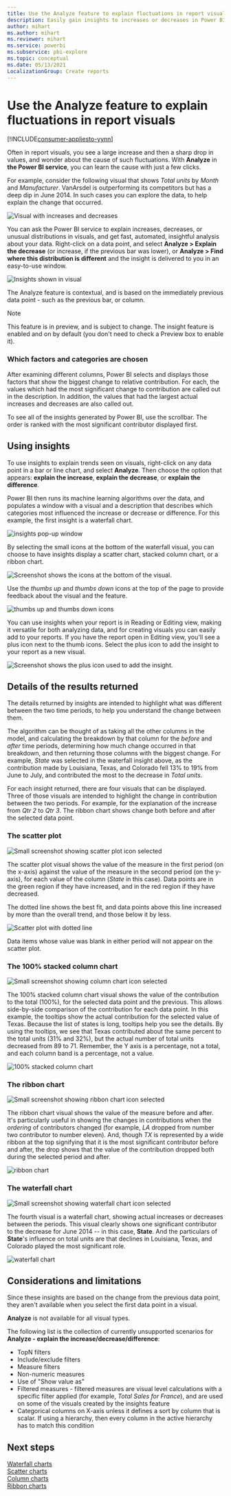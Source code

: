 ```yaml
---
title: Use the Analyze feature to explain fluctuations in report visuals 
description: Easily gain insights to increases or decreases in Power BI service
author: mihart
ms.author: mihart
ms.reviewer: mihart
ms.service: powerbi
ms.subservice: pbi-explore
ms.topic: conceptual
ms.date: 05/13/2021
LocalizationGroup: Create reports
---
```

# Use the Analyze feature to explain fluctuations in report visuals

[!INCLUDE[consumer-appliesto-yynn](../includes/consumer-appliesto-yynn.md)]

Often in report visuals, you see a large increase and then a sharp drop in values, and wonder about the cause of such fluctuations. With **Analyze** in **the Power BI service**, you can learn the cause with just a few clicks.

For example, consider the following visual that shows *Total units* by *Month* and *Manufacturer*. VanArsdel is outperforming its competitors but has a deep dip in June 2014. In such cases you can explore the data, to help explain the change that occurred. 

![Visual with increases and decreases](media/end-user-analyze-visuals/power-bi-line-chart.png)

You can ask the Power BI service to explain increases, decreases, or unusual distributions in visuals, and get fast, automated, insightful analysis about your data. Right-click on a data point, and select **Analyze > Explain the decrease** (or increase, if the previous bar was lower), or **Analyze > Find where this distribution is different** and the insight is delivered to you in an easy-to-use window.

![Insights shown in visual](media/end-user-analyze-visuals/power-bi-decrease.png)

The Analyze feature is contextual, and is based on the immediately previous data point - such as the previous bar, or column.

> [!NOTE]
> This feature is in preview, and is subject to change. The insight feature is enabled and on by default (you don't need to check a Preview box to enable it).

### Which factors and categories are chosen

After examining different columns, Power BI selects and displays those factors that show the biggest change to relative contribution. For each, the values which had the most significant change to contribution are called out in the description. In addition, the values that had the largest actual increases and decreases are also called out.

To see all of the insights generated by Power BI, use the scrollbar. The order is ranked with the most significant contributor displayed first. 

## Using insights
To use insights to explain trends seen on visuals, right-click on any data point in a bar or line chart, and select **Analyze**. Then choose the option that appears: **explain the increase**, **explain the decrease**, or **explain the difference**.

Power BI then runs its machine learning algorithms over the data, and populates a window with a visual and a description that describes which categories most influenced the increase or decrease or difference.  For this example, the first insight is a waterfall chart.

![insights pop-up window](media/end-user-analyze-visuals/power-bi-insight.png)

By selecting the small icons at the bottom of the waterfall visual, you can choose to have insights display a scatter chart, stacked column chart, or a ribbon chart.

![Screenshot shows the icons at the bottom of the visual.](media/end-user-analyze-visuals/power-bi-options.png)

Use the *thumbs up* and *thumbs down* icons at the top of the page to provide feedback about the visual and the feature.  

![thumbs up and thumbs down icons](media/end-user-analyze-visuals/power-bi-thumbs.png)


You can use insights when your report is in Reading or Editing view, making it versatile for both analyzing data, and for creating visuals you can easily add to your reports. If you have the report open in Editing view, you'll see a plus icon next to the thumb icons. Select the plus icon to add the insight to your report as a new visual. 

![Screenshot shows the plus icon used to add the insight.](media/end-user-analyze-visuals/power-bi-add-visual.png)

## Details of the results returned

The details returned by insights are intended to highlight what was different between the two time periods, to help you understand the change between them.  

The algorithm can be thought of as taking all the other columns in the model, and calculating the breakdown by that column for the *before* and *after* time periods, determining how much change occurred in that breakdown, and then returning those columns with the biggest change. For example, *State* was selected in the waterfall insight above, as the contribution made by Louisiana, Texas, and Colorado fell 13% to 19% from June to July, and contributed the most to the decrease in *Total units*.  

For each insight returned, there are four visuals that can be displayed. Three of those visuals are intended to highlight the change in contribution between the two periods. For example, for the explanation of the increase from *Qtr 2* to *Qtr 3*. The ribbon chart shows change both  before and after the selected data point.

### The scatter plot

![Small screenshot showing scatter plot icon selected](media/end-user-analyze-visuals/power-bi-scatter-icon.png)

The scatter plot visual shows the value of the measure in the first period (on the x-axis) against the value of the measure in the second period (on the y-axis), for each value of the column (*State* in this case). Data points are in the green region if they have increased, and in the red region if they have decreased. 

The dotted line shows the best fit, and data points above this line increased by more than the overall trend, and those below it by less.  

![Scatter plot with dotted line](media/end-user-analyze-visuals/power-bi-scatter.png)

Data items whose value was blank in either period will not appear on the scatter plot.

### The 100% stacked column chart

![Small screenshot showing column chart icon selected](media/end-user-analyze-visuals/power-bi-column-icon.png)

The 100% stacked column chart visual shows the value of the contribution to the total (100%), for the selected data point and the previous. This allows side-by-side comparison of the contribution for each data point. In this example, the tooltips show the actual contribution for the selected value of Texas. Because the list of states is long, tooltips help you see the details. By using the tooltips, we see that Texas contributed about the same percent to the total units (31% and 32%), but the actual number of total units decreased from 89 to 71. Remember, the Y axis is a percentage, not a total, and each column band is a percentage, not a value. 

![100% stacked column chart](media/end-user-analyze-visuals/power-bi-stacked.png)

### The ribbon chart

![Small screenshot showing ribbon chart icon selected](media/end-user-analyze-visuals/power-bi-ribbon-icon.png)

The ribbon chart visual shows the value of the measure before and after. It's particularly useful in showing the changes in contributions when the *ordering* of contributors changed (for example, *LA* dropped from number two contributor to number eleven).  And, though *TX* is represented by a wide ribbon at the top signifying that it is the most significant contributor before and after, the drop shows that the value of the contribution dropped both during the selected period and after.

![ribbon chart](media/end-user-analyze-visuals/power-bi-ribbon-tooltip.png)

### The waterfall chart

![Small screenshot showing waterfall chart icon selected](media/end-user-analyze-visuals/power-bi-waterfall-icon.png)

The fourth visual is a waterfall chart, showing actual increases or decreases between the periods. This visual clearly shows one significant contributor to the decrease for June 2014 -- in this case, **State**. And the particulars of **State**'s influence on total units are that declines in Louisiana, Texas, and Colorado played the most significant role.      

![waterfall chart](media/end-user-analyze-visuals/power-bi-insight.png)


 



## Considerations and limitations
Since these insights are based on the change from the previous data point, they aren't available when you select the first data point in a visual. 

**Analyze** is not available for all visual types. 

The following list is the collection of currently unsupported scenarios for **Analyze - explain the increase/decrease/difference**:

* TopN filters
* Include/exclude filters
* Measure filters
* Non-numeric measures
* Use of "Show value as"
* Filtered measures - filtered measures are visual level calculations with a specific filter applied (for example, *Total Sales for France*), and are used on some of the visuals created by the insights feature
* Categorical columns on X-axis unless it defines a sort by column that is scalar. If using a hierarchy, then every column in the active hierarchy has to match this condition


## Next steps
[Waterfall charts](../visuals/power-bi-visualization-waterfall-charts.md)    
[Scatter charts](../visuals/power-bi-visualization-scatter.md)    
[Column charts](../visuals/power-bi-report-visualizations.md)    
[Ribbon charts](../visuals/desktop-ribbon-charts.md)
